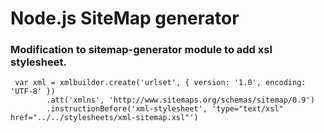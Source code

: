 # Node.js SiteMap generator


### Modification to sitemap-generator module to add xsl stylesheet.

```
 var xml = xmlbuilder.create('urlset', { version: '1.0', encoding: 'UTF-8' })
        .att('xmlns', 'http://www.sitemaps.org/schemas/sitemap/0.9')
        .instructionBefore('xml-stylesheet', 'type="text/xsl" href="../../stylesheets/xml-sitemap.xsl"')
```

